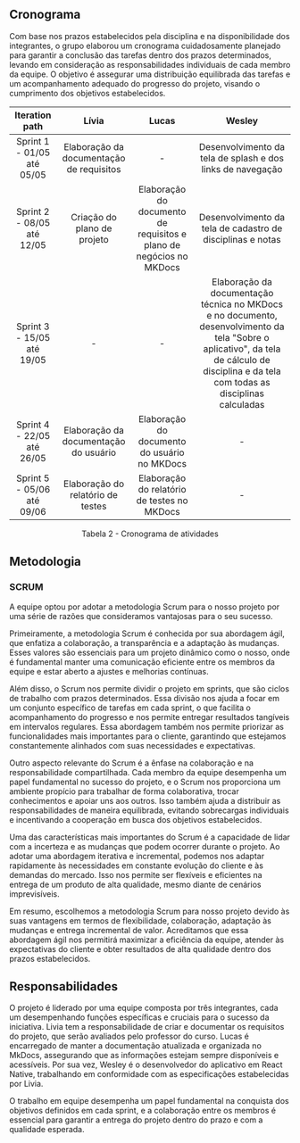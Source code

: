 ## Cronograma
Com base nos prazos estabelecidos pela disciplina e na disponibilidade dos integrantes, o grupo elaborou um cronograma cuidadosamente planejado para garantir a conclusão das tarefas dentro dos prazos determinados, levando em consideração as responsabilidades individuais de cada membro da equipe. O objetivo é assegurar uma distribuição equilibrada das tarefas e um acompanhamento adequado do progresso do projeto, visando o cumprimento dos objetivos estabelecidos.

<center>

| Iteration path | Lívia | Lucas | Wesley |
| :------: |:-----: |:----:|:------:| 
| Sprint 1 - 01/05 até 05/05 | Elaboração da documentação de requisitos | - | Desenvolvimento da tela de splash e dos links de navegação |
| Sprint 2 - 08/05 até 12/05 | Criação do plano de projeto | Elaboração do documento de requisitos e plano de negócios no MKDocs | Desenvolvimento da tela de cadastro de disciplinas e notas |
| Sprint 3 - 15/05 até 19/05 | - | - | Elaboração da documentação técnica no MKDocs e no documento, desenvolvimento da tela "Sobre o aplicativo", da tela de cálculo de disciplina e da tela com todas as disciplinas calculadas |
| Sprint 4 - 22/05 até 26/05 | Elaboração da documentação do usuário | Elaboração do documento do usuário no MKDocs | - |
| Sprint 5 - 05/06 até 09/06 | Elaboração do relatório de testes | Elaboração do relatório de testes no MKDocs | - |
 
</center>

<figcaption style="text-align: center">Tabela 2 - Cronograma de atividades</figcaption>

## Metodologia

### SCRUM
A equipe optou por adotar a metodologia Scrum para o nosso projeto por uma série de razões que consideramos vantajosas para o seu sucesso. 

Primeiramente, a metodologia Scrum é conhecida por sua abordagem ágil, que enfatiza a colaboração, a transparência e a adaptação às mudanças. Esses valores são essenciais para um projeto dinâmico como o nosso, onde é fundamental manter uma comunicação eficiente entre os membros da equipe e estar aberto a ajustes e melhorias contínuas.

Além disso, o Scrum nos permite dividir o projeto em sprints, que são ciclos de trabalho com prazos determinados. Essa divisão nos ajuda a focar em um conjunto específico de tarefas em cada sprint, o que facilita o acompanhamento do progresso e nos permite entregar resultados tangíveis em intervalos regulares. Essa abordagem também nos permite priorizar as funcionalidades mais importantes para o cliente, garantindo que estejamos constantemente alinhados com suas necessidades e expectativas.

Outro aspecto relevante do Scrum é a ênfase na colaboração e na responsabilidade compartilhada. Cada membro da equipe desempenha um papel fundamental no sucesso do projeto, e o Scrum nos proporciona um ambiente propício para trabalhar de forma colaborativa, trocar conhecimentos e apoiar uns aos outros. Isso também ajuda a distribuir as responsabilidades de maneira equilibrada, evitando sobrecargas individuais e incentivando a cooperação em busca dos objetivos estabelecidos.

Uma das características mais importantes do Scrum é a capacidade de lidar com a incerteza e as mudanças que podem ocorrer durante o projeto. Ao adotar uma abordagem iterativa e incremental, podemos nos adaptar rapidamente às necessidades em constante evolução do cliente e às demandas do mercado. Isso nos permite ser flexíveis e eficientes na entrega de um produto de alta qualidade, mesmo diante de cenários imprevisíveis.

Em resumo, escolhemos a metodologia Scrum para nosso projeto devido às suas vantagens em termos de flexibilidade, colaboração, adaptação às mudanças e entrega incremental de valor. Acreditamos que essa abordagem ágil nos permitirá maximizar a eficiência da equipe, atender às expectativas do cliente e obter resultados de alta qualidade dentro dos prazos estabelecidos.

## Responsabilidades
O projeto é liderado por uma equipe composta por três integrantes, cada um desempenhando funções específicas e cruciais para o sucesso da iniciativa. Livia tem a responsabilidade de criar e documentar os requisitos do projeto, que serão avaliados pelo professor do curso. Lucas é encarregado de manter a documentação atualizada e organizada no MkDocs, assegurando que as informações estejam sempre disponíveis e acessíveis. Por sua vez, Wesley é o desenvolvedor do aplicativo em React Native, trabalhando em conformidade com as especificações estabelecidas por Livia.

O trabalho em equipe desempenha um papel fundamental na conquista dos objetivos definidos em cada sprint, e a colaboração entre os membros é essencial para garantir a entrega do projeto dentro do prazo e com a qualidade esperada.
